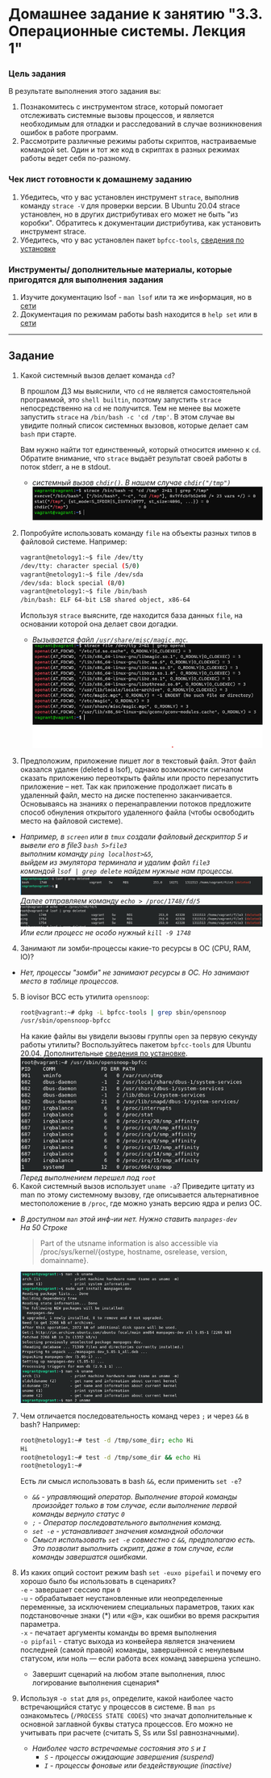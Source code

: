 # Домашнее задание к занятию "3.3. Операционные системы. Лекция 1"

### Цель задания

В результате выполнения этого задания вы:

1. Познакомитесь с инструментом strace, который помогает отслеживать системные вызовы процессов, и является необходимым для отладки и расследований в случае возникновения ошибок в работе программ.
2. Рассмотрите различные режимы работы скриптов, настраиваемые командой set. Один и тот же код в скриптах в разных режимах работы ведет себя по-разному.

### Чек лист готовности к домашнему заданию

1. Убедитесь, что у вас установлен инструмент `strace`, выполнив команду `strace -V` для проверки версии. В Ubuntu 20.04 strace установлен, но в других дистрибутивах его может не быть "из коробки". Обратитесь к документации дистрибутива, как установить инструмент strace.
2. Убедитесь, что у вас установлен пакет `bpfcc-tools`, [сведения по установке](https://github.com/iovisor/bcc/blob/master/INSTALL.md)

### Инструменты/ дополнительные материалы, которые пригодятся для выполнения задания

1. Изучите документацию lsof - `man lsof` или та же информация, но в [сети](https://linux.die.net/man/8/lsof)
2. Документация по режимам работы bash находится в `help set` или в [сети](https://www.gnu.org/software/bash/manual/html_node/The-Set-Builtin.html)

------

## Задание

1. Какой системный вызов делает команда `cd`? 

    В прошлом ДЗ мы выяснили, что `cd` не является самостоятельной программой, это `shell builtin`, поэтому запустить `strace` непосредственно на `cd` не получится. Тем не менее вы можете запустить `strace` на `/bin/bash -c 'cd /tmp'`. В этом случае вы увидите полный список системных вызовов, которые делает сам `bash` при старте. 

    Вам нужно найти тот единственный, который относится именно к `cd`. Обратите внимание, что `strace` выдаёт результат своей работы в поток stderr, а не в stdout.
   * *системный вызов `chdir()`. В нашем случае `chdir("/tmp")`* 
   ![](img/1.png)

2. Попробуйте использовать команду `file` на объекты разных типов в файловой системе. Например:
    ```bash
    vagrant@netology1:~$ file /dev/tty
    /dev/tty: character special (5/0)
    vagrant@netology1:~$ file /dev/sda
    /dev/sda: block special (8/0)
    vagrant@netology1:~$ file /bin/bash
    /bin/bash: ELF 64-bit LSB shared object, x86-64
    ```
    Используя `strace` выясните, где находится база данных `file`, на основании которой она делает свои догадки.
    * *Вызывается файл `/usr/share/misc/magic.mgc`.*
   ![](img/2.png)

3. Предположим, приложение пишет лог в текстовый файл. Этот файл оказался удален (deleted в lsof), однако возможности сигналом сказать приложению переоткрыть файлы или просто перезапустить приложение – нет. Так как приложение продолжает писать в удаленный файл, место на диске постепенно заканчивается. Основываясь на знаниях о перенаправлении потоков предложите способ обнуления открытого удаленного файла (чтобы освободить место на файловой системе).
* *Например, в ``screen`` или в `tmux` создали файловый дескриптор 5 и вывели его в file3 `bash 5>file3` </br>
    выполним команду `ping localhost>&5`, </br>
    выйдем из эмулятора терминала и удалим файл `file3`</br> 
    командой `lsof | grep delete` найдем нужные нам процессы.
    ![](img/3_1.png)
    Далее отправляем команду `echo > /proc/1748/fd/5`
    ![](img/3_2.png)
Или если процесс не особо нужный `kill -9 1748`*
4. Занимают ли зомби-процессы какие-то ресурсы в ОС (CPU, RAM, IO)?
* *Нет, процессы "зомби" не занимают ресурсы в ОС. Но занимают место в таблице процессов.*

5. В iovisor BCC есть утилита `opensnoop`:
    ```bash
    root@vagrant:~# dpkg -L bpfcc-tools | grep sbin/opensnoop
    /usr/sbin/opensnoop-bpfcc
    ```
    На какие файлы вы увидели вызовы группы `open` за первую секунду работы утилиты? Воспользуйтесь пакетом `bpfcc-tools` для Ubuntu 20.04. Дополнительные [сведения по установке](https://github.com/iovisor/bcc/blob/master/INSTALL.md).
  ![](img/5.png)
</br>*Перед выполнением перешел под `root`*
2. Какой системный вызов использует `uname -a`? Приведите цитату из man по этому системному вызову, где описывается альтернативное местоположение в `/proc`, где можно узнать версию ядра и релиз ОС.
* *В доступном `man` этой инф-ии нет. Нужно ставить  `manpages-dev` </br> На 50 Строке*
  >Part of the utsname information is also accessible via /proc/sys/kernel/{ostype, hostname, osrelease, version, domainname}.
  > 
  ![](img/6.png)
7. Чем отличается последовательность команд через `;` и через `&&` в bash? Например:
    ```bash
    root@netology1:~# test -d /tmp/some_dir; echo Hi
    Hi
    root@netology1:~# test -d /tmp/some_dir && echo Hi
    root@netology1:~#
    ```
    Есть ли смысл использовать в bash `&&`, если применить `set -e`?
    * *`&&` - управляющий оператор. Выполнение второй команды произойдет только в том случае, если выполнение первой команды вернуло статус `0`*
    * *`;` - Оператор последовательного выполнения команд.* 
    * *`set -e` - устанавливает значения командной оболочки*
    * *Смысл использовать `set -e` совместно с `&&`, предполагаю есть. Это позволит выполнить скрипт, даже в том случае, если команды завершатся ошибками.*

2. Из каких опций состоит режим bash `set -euxo pipefail` и почему его хорошо было бы использовать в сценариях? </br>
   `-e` - завершает сессию при `0` </br>
   `-u` - обрабатывает неустановленные или неопределенные переменные, за исключением специальных параметров, таких как подстановочные знаки (*) или «@», как ошибки во время раскрытия параметра. </br>
   `-x` - печатает аргументы команды во время выполнения </br>
   `-o pipfail` - статус выхода из конвейера является значением последней (самой правой) команды, завершённой с ненулевым статусом, или ноль — если работа всех команд завершена успешно.
   * Завершит сценарий на любом этапе выполнения, плюс логирование выполнения сценария*
3. Используя `-o stat` для `ps`, определите, какой наиболее часто встречающийся статус у процессов в системе. В `man ps` ознакомьтесь (`/PROCESS STATE CODES`) что значат дополнительные к основной заглавной буквы статуса процессов. Его можно не учитывать при расчете (считать S, Ss или Ssl равнозначными).
   * *Наиболее часто встречаемые состояния это `S` и `I`*
     * *`S` - процессы ожидающие завершения (suspend)*
     * *`I` - процессы фоновые или бездействующие (inactive)*

 